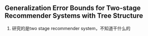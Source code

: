 ## Generalization Error Bounds for Two-stage Recommender Systems with Tree Structure
1. 研究的是two stage recommender system，不知道干什么的
